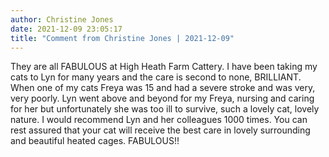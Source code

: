 ```yaml
---
author: Christine Jones
date: 2021-12-09 23:05:17
title: "Comment from Christine Jones | 2021-12-09"
---
```

They are all FABULOUS at High Heath Farm Cattery. I have been taking my cats to Lyn for many years and the care is second to none, BRILLIANT. When one of my cats Freya was 15 and had a severe stroke and was very, very poorly. Lyn went above and beyond for my Freya, nursing and caring for her but unfortunately she was too ill to survive, such a lovely cat, 
lovely nature. I would recommend Lyn and her colleagues 1000 times. You can rest assured that your cat will receive the best care in lovely surrounding and beautiful heated cages. FABULOUS!!

